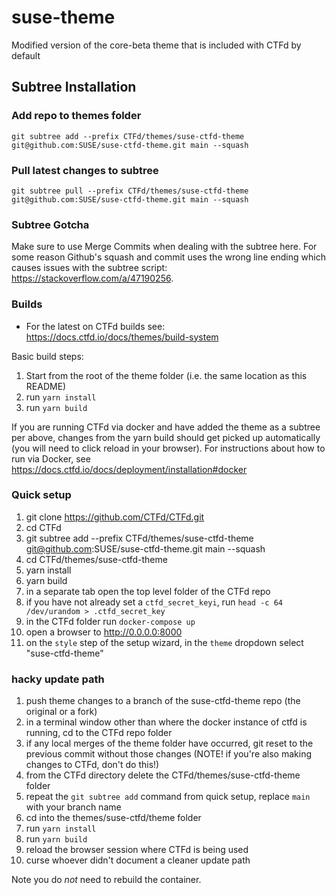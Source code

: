 # suse-theme

Modified version of the core-beta theme that is included with CTFd by default

## Subtree Installation

### Add repo to themes folder

```
git subtree add --prefix CTFd/themes/suse-ctfd-theme git@github.com:SUSE/suse-ctfd-theme.git main --squash
```

### Pull latest changes to subtree
```
git subtree pull --prefix CTFd/themes/suse-ctfd-theme git@github.com:SUSE/suse-ctfd-theme.git main --squash
```

### Subtree Gotcha

Make sure to use Merge Commits when dealing with the subtree here. For some reason Github's squash and commit uses the wrong line ending which causes issues with the subtree script: https://stackoverflow.com/a/47190256. 

### Builds

- For the latest on CTFd builds see: https://docs.ctfd.io/docs/themes/build-system

Basic build steps:
1. Start from the root of the theme folder (i.e. the same location as this README)
2. run `yarn install`
3. run `yarn build`

If you are running CTFd via docker and have added the theme as a subtree per above, changes from the yarn build should get picked up automatically (you will need to click reload in your browser). For instructions about how to run via Docker, see https://docs.ctfd.io/docs/deployment/installation#docker


### Quick setup

1. git clone https://github.com/CTFd/CTFd.git 
2. cd CTFd
3. git subtree add --prefix CTFd/themes/suse-ctfd-theme git@github.com:SUSE/suse-ctfd-theme.git main --squash
4. cd CTFd/themes/suse-ctfd-theme
5. yarn install
6. yarn build
7. in a separate tab open the top level folder of the CTFd repo
8. if you have not already set a `ctfd_secret_keyi`, run `head -c 64 /dev/urandom > .ctfd_secret_key`
9. in the CTFd folder run `docker-compose up`
10. open a browser to http://0.0.0.0:8000
11. on the `style` step of the setup wizard, in the `theme` dropdown select "suse-ctfd-theme"


### hacky update path

1. push theme changes to a branch of the suse-ctfd-theme repo (the original or a fork)
2. in a terminal window other than where the docker instance of ctfd is running, cd to the CTFd repo folder
3. if any local merges of the theme folder have occurred, git reset to the previous commit without those changes (NOTE! if you're also making changes to CTFd, don't do this!)
4. from the CTFd directory delete the CTFd/themes/suse-ctfd-theme folder
5. repeat the `git subtree add` command from quick setup, replace `main` with your branch name
6. cd into the themes/suse-ctfd/theme folder
7. run `yarn install`
8. run `yarn build`
9. reload the browser session where CTFd is being used
10. curse whoever didn't document a cleaner update path

Note you do *not* need to rebuild the container. 


